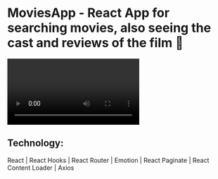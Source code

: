 # MoviesApp - React App for searching movies, also seeing the cast and reviews of the film 🍿

![image](https://user-images.githubusercontent.com/58144673/144328707-5a321d50-1111-4ade-a7a3-11340c6a6f32.mov)
## Technology:
React | React Hooks | React Router | Emotion | React Paginate | React Content Loader | Axios
